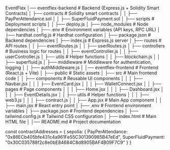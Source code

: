 EventFlex
│── eventflex-backend       # Backend (Express.js + Solidity Smart Contracts)
│   ├── contracts           # Solidity smart contracts
│   │   ├── PayPerAttendance.sol
│   │   ├── SuperFluidPayment.sol
│   ├── scripts             # Deployment scripts
│   │   ├── deploy.js
│   ├── node_modules        # Node dependencies
│   ├── .env                # Environment variables (API keys, RPC URL)
│   ├── hardhat.config.js   # Hardhat configuration
│   ├── package.json        # Backend dependencies
│   ├── index.js            # Express.js server
│   ├── routes              # API routes
│   │   ├── eventRoutes.js
│   │   ├── userRoutes.js
│   ├── controllers         # Business logic for routes
│   │   ├── eventController.js
│   │   ├── userController.js
│   ├── utils               # Helper functions
│   │   ├── blockchain.js
│   │   ├── superfluid.js
│   ├── middleware          # Middleware for authentication, logging
│   │   ├── authMiddleware.js
│
│── eventflex-frontend      # Frontend (React.js + Vite)
│   ├── public              # Static assets
│   ├── src                 # Main frontend code
│   │   ├── components      # Reusable UI components
│   │   │   ├── Navbar.jsx
│   │   │   ├── EventCard.jsx
│   │   │   ├── WalletConnect.jsx
│   │   ├── pages           # Page components
│   │   │   ├── Home.jsx
│   │   │   ├── Dashboard.jsx
│   │   │   ├── EventDetails.jsx
│   │   ├── utils           # Helper functions
│   │   │   ├── web3.js
│   │   │   ├── contract.js
│   │   ├── App.jsx         # Main App component
│   │   ├── main.jsx        # React entry point
│   ├── .env                # Frontend environment variables
│   ├── package.json        # Frontend dependencies
│   ├── tailwind.config.js  # Tailwind CSS configuration
│   ├── index.html          # Main HTML file
│
│── README.md               # Project documentation


const contractAddresses = {
  sepolia: {
    PayPerAttendance: "0x86ECb405bfe431c4a961Fe55C301390985B47eEd",
    SuperFluidPayment: "0x30C035788f2c8e0bE84684C8d8905BAF4B09F7C9"
  }
}